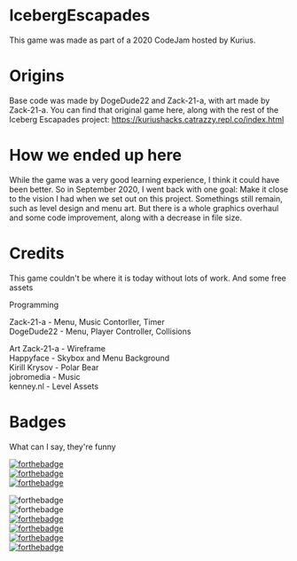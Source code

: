 # IcebergEscapades
This game was made as part of a 2020 CodeJam hosted by Kurius. 

# Origins
Base code was made by DogeDude22 and Zack-21-a, with art made by Zack-21-a. You can find that original game here, along with the rest of the Iceberg Escapades project: https://kuriushacks.catrazzy.repl.co/index.html

# How we ended up here
While the game was a very good learning experience, I think it could have been better. So in September 2020, I went back with one goal: Make it close to the vision I had when we set out on this project. Somethings still remain, such as level design and menu art. But there is a whole graphics overhaul and some code improvement, along with a decrease in file size.


# Credits
This game couldn't be where it is today without lots of work. And some free assets

Programming

Zack-21-a - Menu, Music Contorller, Timer  
DogeDude22 - Menu, Player Controller, Collisions

Art
Zack-21-a - Wireframe  
Happyface - Skybox and Menu Background  
Kirill Krysov - Polar Bear  
jobromedia - Music  
kenney.nl - Level Assets  


# Badges
What can I say, they're funny

[![forthebadge](https://forthebadge.com/images/badges/fixed-bugs.svg)](https://forthebadge.com)  
[![forthebadge](https://forthebadge.com/images/badges/made-with-c-sharp.svg)](https://forthebadge.com)  
[![forthebadge](https://forthebadge.com/images/badges/open-source.svg)](https://forthebadge.com)  

![forthebadge](https://forthebadge.com/images/badges/it-works-why.svg)  
![forthebadge](https://forthebadge.com/images/badges/0-percent-optimized.svg)  
[![forthebadge](https://forthebadge.com/images/badges/check-it-out.svg)](https://forthebadge.com)  
[![forthebadge](https://forthebadge.com/images/badges/ctrl-c-ctrl-v.svg)](https://forthebadge.com)  
[![forthebadge](https://forthebadge.com/images/badges/works-on-my-machine.svg)](https://forthebadge.com)  
[![forthebadge](https://forthebadge.com/images/badges/mom-made-pizza-rolls.svg)](https://forthebadge.com)  
